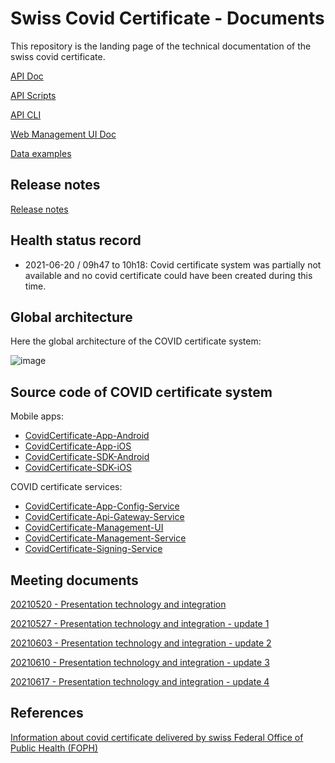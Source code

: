# Swiss Covid Certificate - Documents

This repository is the landing page of the technical documentation of the swiss covid certificate. 

[API Doc](https://github.com/admin-ch/CovidCertificate-Apidoc)

[API Scripts](https://github.com/admin-ch/CovidCertificate-Api-Scripts)

[API CLI](https://github.com/admin-ch/CovidCertificate-Api-Cli)

[Web Management UI Doc](https://github.com/admin-ch/CovidCertificate-UIdoc)

[Data examples](https://github.com/admin-ch/CovidCertificate-Examples)

## Release notes

[Release notes](https://github.com/admin-ch/CovidCertificate-ReleaseNotes)

## Health status record

- 2021-06-20 / 09h47 to 10h18: Covid certificate system was partially not available and no covid certificate could have been created during this time. 

## Global architecture

Here the global architecture of the COVID certificate system:

![image](https://user-images.githubusercontent.com/319676/122657748-a3ce2e80-d166-11eb-8432-fe01549063db.png)

## Source code of COVID certificate system

Mobile apps:

- [CovidCertificate-App-Android](https://github.com/admin-ch/CovidCertificate-App-Android)
- [CovidCertificate-App-iOS](https://github.com/admin-ch/CovidCertificate-App-iOS)
- [CovidCertificate-SDK-Android](https://github.com/admin-ch/CovidCertificate-SDK-Android)
- [CovidCertificate-SDK-iOS](https://github.com/admin-ch/CovidCertificate-SDK-iOS)

COVID certificate services: 

- [CovidCertificate-App-Config-Service](https://github.com/admin-ch/CovidCertificate-App-Config-Service)
- [CovidCertificate-Api-Gateway-Service](https://github.com/admin-ch/CovidCertificate-Api-Gateway-Service)
- [CovidCertificate-Management-UI](https://github.com/admin-ch/CovidCertificate-Management-UI)
- [CovidCertificate-Management-Service](https://github.com/admin-ch/CovidCertificate-Management-Service)
- [CovidCertificate-Signing-Service](https://github.com/admin-ch/CovidCertificate-Signing-Service)

## Meeting documents

[20210520 - Presentation technology and integration](https://github.com/admin-ch/CovidCertificate-Documents/blob/main/20210520_CovidZertifikat_Presentation_System_Integration.pdf)

[20210527 - Presentation technology and integration - update 1](https://github.com/admin-ch/CovidCertificate-Documents/blob/main/20210527_CovidZertifikat_Presentation_System_Integration.pdf)

[20210603 - Presentation technology and integration - update 2](https://github.com/admin-ch/CovidCertificate-Documents/blob/main/20210603%20-%20Presentation%20technology%20and%20integration.pdf)

[20210610 - Presentation technology and integration - update 3](https://github.com/admin-ch/CovidCertificate-Documents/blob/main/20210610_CovidZertifikat_Presentation_System_Integration.pdf)

[20210617 - Presentation technology and integration - update 4](https://github.com/admin-ch/CovidCertificate-Documents/blob/main/20210617_CovidZertifikat_Presentation_System_Integration.pdf)

## References

[Information about covid certificate delivered by swiss Federal Office of Public Health (FOPH)](https://www.bag.admin.ch/covid-zertifikat)

